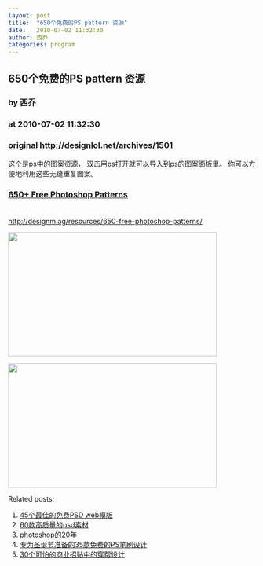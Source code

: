 ```yaml
---
layout: post
title:  "650个免费的PS pattern 资源"
date:   2010-07-02 11:32:30
author: 西乔
categories: program
---
```


## 650个免费的PS pattern 资源
### by 西乔
### at 2010-07-02 11:32:30
### original <http://designlol.net/archives/1501>

<p>这个是ps中的图案资源， 双击用ps打开就可以导入到ps的图案面板里。 你可以方便地利用这些无缝重复图案。 </p>
<h3><a href="http://designm.ag/resources/650-free-photoshop-patterns/">650+   Free Photoshop Patterns<br>
    </a><br>
</h3>
<p><a href="http://designm.ag/resources/650-free-photoshop-patterns/">http://designm.ag/resources/650-free-photoshop-patterns/</a></p>
<p><a href="http://designm.ag/resources/650-free-photoshop-patterns/"><img src="http://designlol.net/wp-content/uploads/2010/06/23.jpg" height="253" width="425"></a></p>
<p><a href="http://designm.ag/resources/650-free-photoshop-patterns/"><img src="http://designlol.net/wp-content/uploads/2010/06/29.jpg" height="253" width="425"></a></p>


<p>Related posts:<ol><li><a href="http://designlol.net/archives/1450" rel="bookmark" title="Permanent Link: 45个最佳的免费PSD web模版">45个最佳的免费PSD web模版</a></li>
<li><a href="http://designlol.net/archives/386" rel="bookmark" title="Permanent Link: 60款高质量的psd素材">60款高质量的psd素材</a></li>
<li><a href="http://designlol.net/archives/981" rel="bookmark" title="Permanent Link: photoshop的20年">photoshop的20年</a></li>
<li><a href="http://designlol.net/archives/812" rel="bookmark" title="Permanent Link: 专为圣诞节准备的35款免费的PS笔刷设计">专为圣诞节准备的35款免费的PS笔刷设计</a></li>
<li><a href="http://designlol.net/archives/288" rel="bookmark" title="Permanent Link: 30个可怕的商业招贴中的穿帮设计">30个可怕的商业招贴中的穿帮设计</a></li>
</ol></p>